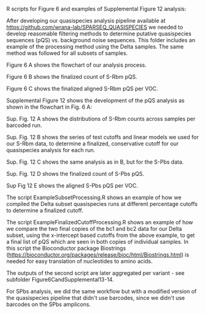 R scripts for Figure 6 and examples of Supplemental Figure 12 analysis:

After developing our quasispecies analysis pipeline available at https://github.com/wrana-lab/SPARSEQ_QUASISPECIES we needed to develop reasomable filtering methods to determine putative quasispecies sequences (pQS) vs. background noise sequences. This folder includes an example of the processing method using the Delta samples. The same method was followed for all subsets of samples.

Figure 6 A shows the flowchart of our analysis process.

Figure 6 B shows the finalized count of S-Rbm pQS.

Figure 6 C shows the finalized aligned S-Rbm pQS per VOC.

Supplemental Figure 12 shows the development of the pQS analysis as shown in the flowchart in Fig. 6 A: 

Sup. Fig. 12 A shows the distributions of S-Rbm counts across samples per barcoded run.

Sup. Fig. 12 B shows the series of test cutoffs and linear models we used for our S-Rbm data, to determine a finalized, conservative cutoff for our quasispecies analysis for each run.

Sup. Fig. 12 C shows the same analysis as in B, but for the S-Pbs data. 

Sup. Fig. 12 D shows the finalized count of S-Pbs pQS.

Sup Fig 12 E shows the aligned S-Pbs pQS per VOC.


The script ExampleSubsetProcessing.R shows an example of how we compiled the Delta subset quasispecies runs at different percentage cutoffs to determine a finalized cutoff. 

The script ExampleFinalizedCutoffProcessing.R shows an example of how we compare the two final copies of the bc1 and bc2 data for our Delta subset, using the x-intercept based cutoffs from the above example, to get a final list of pQS which are seen in both copies of individual samples. In this script the Bioconductor package Biostrings (https://bioconductor.org/packages/release/bioc/html/Biostrings.html) is needed for easy translation of nucleotides to amino acids.

The outputs of the second script are later aggregated per variant - see subfolder Figure6CandSupplemental13-14.

For SPbs analysis, we did the same workflow but with a modified version of the quasispecies pipeline that didn't use barcodes, since we didn't use barcodes on the SPbs amplicons. 
